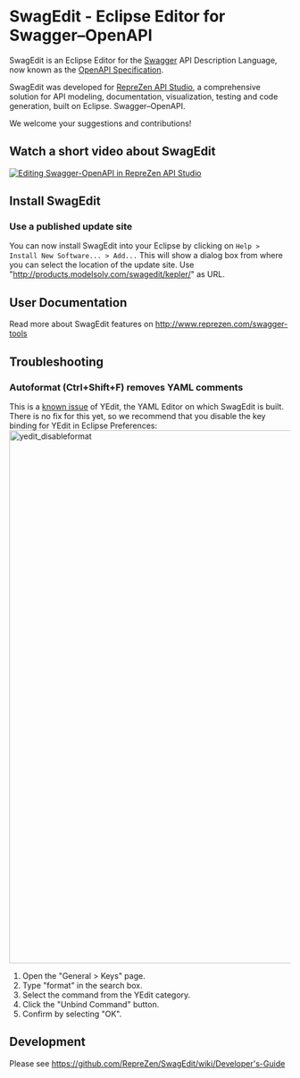 # SwagEdit - Eclipse Editor for Swagger–OpenAPI

SwagEdit is an Eclipse Editor for the [Swagger](http://swagger.io) API Description Language, now known as the [OpenAPI Specification](http://openapis.org).

SwagEdit was developed for [RepreZen API Studio](http://reprezen.com/swagger-tools), a comprehensive solution for API modeling, documentation, visualization, testing and code generation, built on Eclipse. Swagger–OpenAPI.

We welcome your suggestions and contributions!

## Watch a short video about SwagEdit
[![Editing Swagger-OpenAPI in RepreZen API Studio](http://img.youtube.com/vi/KX_tHp_KQkE/0.jpg)](https://www.youtube.com/watch?v=KX_tHp_KQkE)

## Install SwagEdit
### Use a published update site 
You can now install SwagEdit into your Eclipse by clicking on `Help > Install New Software... > Add...`
This will show a dialog box from where you can select the location of the update site. Use "http://products.modelsolv.com/swagedit/kepler/" as URL. 

## User Documentation
Read more about SwagEdit features on http://www.reprezen.com/swagger-tools

## Troubleshooting
### Autoformat (Ctrl+Shift+F) removes YAML comments 
This is a [known issue](https://github.com/oyse/yedit/issues/15) of YEdit, the YAML Editor on which SwagEdit is built. There is no fix for this yet, so we recommend that you disable the key binding for YEdit in Eclipse Preferences:
<img width="954" alt="yedit_disableformat" src="https://cloud.githubusercontent.com/assets/644582/13615520/b0411e3a-e543-11e5-93d7-dd4917be20da.png">

1. Open the "General > Keys" page.
2. Type "format" in the search box.
3. Select the command from the YEdit category.
4. Click the "Unbind Command" button.
5. Confirm by selecting "OK".

## Development
Please see https://github.com/RepreZen/SwagEdit/wiki/Developer's-Guide
